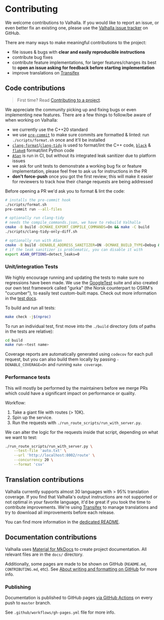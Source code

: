 # Contributing

We welcome contributions to Valhalla. If you would like to report an issue, or even better fix an existing one, please use the [Valhalla issue tracker](https://github.com/valhalla/valhalla/issues) on GitHub.

There are many ways to make meaningful contributions to the project:

- file issues & bugs with **clear and easily reproducible instructions**
- contribute bug fixes
- contribute feature implementations, for larger features/changes its best to **open an issue asking for feedback before starting implementation**
- improve translations on [Transifex](https://www.transifex.com/valhalla/valhalla-phrases/locales-en-us-json--transifex/)

## Code contributions

> First time? Read [Contributing to a project](https://docs.github.com/en/get-started/exploring-projects-on-github/contributing-to-a-project).

We appreciate the community picking up and fixing bugs or even implementing new features. There are a few things to follow/be aware of when working on Valhalla:

- we currently use the C++20 standard
- we use [`pre-commit`](https://pre-commit.com/) to make sure commits are formatted & linted: run `./scripts/format.sh` once and it'll be installed
- [`clang-format`](https://clang.llvm.org/docs/ClangFormat.html)/[`clang-tidy`](https://clang.llvm.org/extra/clang-tidy/) is used to format/lint the C++ code, [`black`](https://black.readthedocs.io/en/stable/index.html) & [`flake8`](https://flake8.pycqa.org/en/latest/) format/lint Python code
- [`ASan`](https://clang.llvm.org/docs/AddressSanitizer.html) is run in CI, but without its integrated leak sanitizer due to platform issues
- we ask for unit tests to demonstrate a working bug fix or feature implementation, please feel free to ask us for instructions in the PR
- **don't force-push** once you got the first review; this will make it easier for reviewers to track how their change requests are being addressed

Before opening a PR we'd ask you to format & lint the code:

```bash
# installs the pre-commit hook
./scripts/format.sh
pre-commit run --all-files

# optionally run clang-tidy
# needs the compile_commands.json, we have to rebuild Valhalla
cmake -B build -DCMAKE_EXPORT_COMPILE_COMMANDS=On && make -C build
./scripts/clang-tidy-only-diff.sh

# optionally run with ASan
cmake -B build -DENABLE_ADDRESS_SANITIZER=ON -DCMAKE_BUILD_TYPE=Debug && make -C build
# if the leak sanitizer is problematic, you can disable it with
export ASAN_OPTIONS=detect_leaks=0
```

### Unit/integration Tests

We highly encourage running and updating the tests to make sure no regressions have been made. We use the [GoogleTest](https://google.github.io/googletest/) suite and also created our own test framework called "gurka" (the Norsk counterpart to OSRM's "cucumber"), to easily test custom-built maps. Check out more information in the [test docs](https://github.com/valhalla/valhalla/blob/master/docs/docs/test/gurka.md).

To build and run all tests:

```bash
make check -j$(nproc)
```

To run an individual test, first move into the `./build` directory (lots of paths in the tests are relative):

```bash
cd build
make run-<test name>
```

Coverage reports are automatically generated using `codecov` for each pull request, but you can also build them locally by passing `-DENABLE_COVERAGE=On` and running `make coverage`.

### Performance tests

This will mostly be performed by the maintainers before we merge PRs which could have a significant impact on performance or quality.

Workflow:

1. Take a giant file with routes (> 10K).
1. Spin up the service.
1. Run the requests with `./run_route_scripts/run_with_server.py`.

We can alter the logic for the requests inside that script, depending on what we want to test:

```bash
./run_route_scripts/run_with_server.py \
    --test-file 'auto.txt' \
    --url 'http://localhost:8002/route' \
    --concurrency 20 \
    --format 'csv'
```

## Translation contributions

Valhalla currently supports almost 30 languages with > 95% translation coverage. If you find that Valhalla's output instructions are not supported or not optimal in your favorite language, it'd be great if you took the time to contribute improvements. We're using [Transifex](https://www.transifex.com/valhalla/valhalla-phrases/locales-en-us-json--transifex/) to manage translations and try to download all improvements before each release.

You can find more information in the [dedicated README](https://github.com/valhalla/valhalla/blob/master/README.md).

## Documentation contributions

Valhalla uses [Material for MkDocs](https://squidfunk.github.io/mkdocs-material/) to create project documentation. All relevant files are in the `docs/` directory.

Additionally, some pages are made to be shown on GitHub (`README.md`, `CONTRIBUTING.md`, etc). See [About writing and formatting on GitHub](https://docs.github.com/en/get-started/writing-on-github/getting-started-with-writing-and-formatting-on-github/about-writing-and-formatting-on-github) for more info.

### Publishing

Documentation is published to GitHub pages [via GitHub Actions](https://squidfunk.github.io/mkdocs-material/publishing-your-site/#with-github-actions) on every push to `master` branch.

See `.github/workflows/gh-pages.yml` file for more info.
